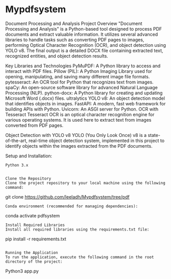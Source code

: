 # Mypdfsystem

Document Processing and Analysis
Project Overview
"Document Processing and Analysis" is a Python-based tool designed to process PDF documents and extract valuable information. It utilizes several advanced libraries to handle tasks such as converting PDF pages to images, performing Optical Character Recognition (OCR), and object detection using YOLO v8. The final output is a detailed DOCX file containing extracted text, recognized entities, and object detection results.

Key Libraries and Technologies
PyMuPDF: A Python library to access and interact with PDF files.
Pillow (PIL): A Python Imaging Library used for opening, manipulating, and saving many different image file formats.
pytesseract: An OCR tool for Python that recognizes text from images.
spaCy: An open-source software library for advanced Natural Language Processing (NLP).
python-docx: A Python library for creating and updating Microsoft Word (.docx) files.
ultralytics YOLO v8: An object detection model that identifies objects in images.
FastAPI: A modern, fast web framework for building APIs with Python.
Uvicorn: An ASGI server for Python.
OCR with Tesseract
Tesseract OCR is an optical character recognition engine for various operating systems. It is used here to extract text from images converted from PDF pages.

Object Detection with YOLO v8
YOLO (You Only Look Once) v8 is a state-of-the-art, real-time object detection system, implemented in this project to identify objects within the images extracted from the PDF documents.

Setup and Installation:
```
Python 3.x


Clone the Repository
Clone the project repository to your local machine using the following command:
```
git clone https://github.com/leeladh/Mypdfsystem/tree/pdf
```
Conda environment (recommended for managing dependencies):
```
conda activate pdfsystem
```
Install Required Libraries
Install all required libraries using the requirements.txt file:
```
pip install -r requirements.txt
```

Running the Application
To run the application, execute the following command in the root directory of the project:
```
Python3 app.py
```
